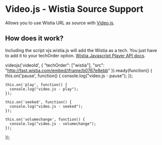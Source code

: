 # Video.js - Wistia Source Support
Allows you to use Wistia URL as source with [Video.js](https://github.com/zencoder/video-js/).

## How does it work?
Including the script vjs.wistia.js will add the Wistia as a tech. You just have to add it to your techOrder option. [Wistia Javascript Player API docs](http://wistia.com/doc/player-api).

  videojs('videoId', {
    "techOrder": ["wistia"],
    "src": "http://fast.wistia.com/embed/iframe/b0767e8ebb"
  }).ready(function() {
    this.on('pause', function() {
      console.log("video.js - pause");
    });

    this.on('play', function() {
      console.log("video.js - play");
    });

    this.on('seeked', function() {
      console.log("video.js - seeked");
    });

    this.on('volumechange', function() {
      console.log("video.js - volumechange");
    });
  });